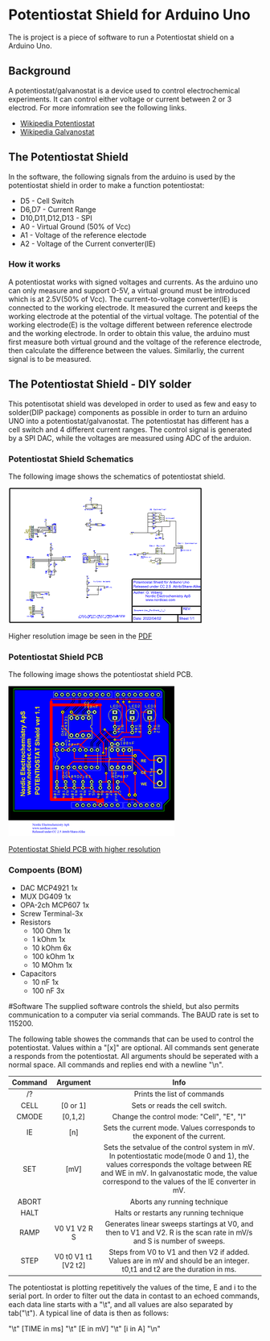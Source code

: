 # Potentiostat Shield for Arduino Uno
The is project is a piece of software to run a Potentiostat shield on a Arduino Uno.


## Background
A potentiostat/galvanostat is a device used to control electrochemical experiments. It can control either voltage or current between 2 or 3 electrod. For more infomration see the following links. 

* [Wikipedia Potentiostat](https://en.wikipedia.org/wiki/Potentiostat)
* [Wikipedia Galvanostat](https://en.wikipedia.org/wiki/Galvanostat)

## The Potentiostat Shield
In the software, the following signals from the arduino is used by the potentiostat shield in order to make a function potentiostat:

* D5 - Cell Switch
* D6,D7 - Current Range
* D10,D11,D12,D13 - SPI
* A0 - Virtual Ground (50% of Vcc)
* A1 - Voltage of the reference electode
* A2 - Voltage of the Current converter(IE)

### How it works

A potentiostat works with signed voltages and currents. As the arduino uno can only measure and support 0-5V, a virtual ground must be introduced which is at 2.5V(50% of Vcc). 
The current-to-voltage converter(IE) is connected to the working electrode. It measured the current and keeps the working electrode at the potential of the virtual voltage. The potential of the working electrode(E) is the voltage different between reference electrode and the working electrode. In order to obtain this value, the arduino must first measure both virtual ground and the voltage of the reference electrode, then calculate the difference between the values. Similarliy,  the current signal is to be measured. 

 




## The Potentiostat Shield - DIY solder
This potentisotat shield was developed in order to used as few and easy to solder(DIP package) components as possible in order to turn an arduino UNO into a potentiostat/galvanostat. 
The potentiostat has different has a cell switch and 4 different current ranges. The control signal is generated by a SPI DAC, while the voltages are measured using ADC of the arduion.

### Potentiostat Shield Schematics

The following image shows the schematics of potentiostat shield.

![Potentiostat Shield Schematic](/assets/images/UNO_Pot_Shield_1_1_schematic.png)

Higher resolution image be seen in the [PDF](Schematic%20Design_%20UNO_%20Pot%20Shield_1_1.pdf)

 

### Potentiostat Shield PCB

The following image shows the potentiostat shield PCB.

![Potentiostat Shield PCB](/assets/images/UNO_Pot_Shield_1_1_s.png)


[Potentiostat Shield PCB with higher resolution](/assets/images/UNO_Pot_Shield_1_1.png)


### Compoents (BOM)
 * DAC MCP4921 1x
 * MUX DG409 1x
 * OPA-2ch MCP607 1x
 * Screw Terminal-3x    
 * Resistors
   * 100 Ohm 1x
   * 1 kOhm 1x
   * 10 kOhm 6x
   * 100 kOhm 1x
   * 10 MOhm 1x
 * Capacitors
   * 10 nF 1x
   * 100 nF 3x

#Software
The supplied software controls the shield, but also permits communication to a computer via serial commands. The BAUD rate is set to 115200.

The following table showes the commands that can be used to control the potentiostat. Values within a "[x]" are optional. All commands sent generate a responds from the potentiostat. All arguments should be seperated with a  normal space. All commands and replies end with a newline "\n".

| Command | Argument    | Info    |
| :-----: | :---: | :---: |
| /? |   | Prints the list of commands   |
| CELL | [0 or 1]   |  Sets or reads the cell switch.  |
| CMODE | [0,1,2]   | Change the control mode:  "Cell", "E", "I"   |
| IE | [n]   | Sets the current mode. Values corresponds to the exponent of the current.  |
| SET | [mV]   | Sets the setvalue of the control system in mV. In potentiostatic mode(mode 0 and 1), the values corresponds the voltage between RE and WE in mV. In galvanostatic mode, the value correspond to the values of the IE converter in mV.    |
| ABORT |    | Aborts any running technique   |
| HALT |    | Halts or restarts any running technique  |
| RAMP | V0 V1 V2 R S  | Generates linear sweeps startings at V0, and then to V1 and V2. R is the scan rate in mV/s and S is number of sweeps.   |
| STEP | V0 t0 V1 t1 [V2 t2]  | Steps from V0 to V1 and then V2 if added. Values are in mV and should be an integer. t0,t1 and t2 are the duration in ms.   |


The potentiostat is plotting repetitively the values of the time, E and i to the serial port. In order to filter out the data in contast to an echoed commands, each data line starts with a "\t", and all values are also separated by tab("\t"). A typical line of data is then as follows:

"\t" [TIME in ms] "\t" [E in mV] "\t" [i in A] "\n"


